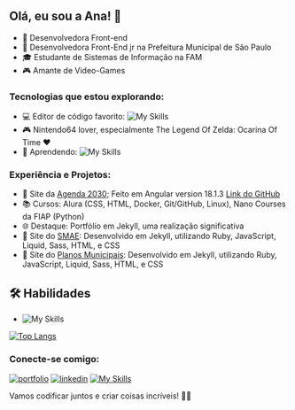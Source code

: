 ## Olá, eu sou a Ana! 👋

- 🚀 Desenvolvedora Front-end
- 🏢 Desenvolvedora Front-End jr na Prefeitura Municipal de São Paulo
- 🎓 Estudante de Sistemas de Informação na FAM
- 🎮 Amante de Video-Games

### Tecnologias que estou explorando:
- 💻 Editor de código favorito: ![My Skills](https://skillicons.dev/icons?i=vscode)
- 🎮 Nintendo64 lover, especialmente The Legend Of Zelda: Ocarina Of Time ♥
- 🚀 Aprendendo: ![My Skills](https://skillicons.dev/icons?i=js,vue,ts)

### Experiência e Projetos:
- 🚀 Site da [Agenda 2030](https://agenda2030.prefeitura.sp.gov.br/); Feito em Angular version 18.1.3 [Link do GitHub](https://github.com/sepep-pmsp/observatorio-ods)
- 📚 Cursos: Alura (CSS, HTML, Docker, Git/GitHub, Linux), Nano Courses da FIAP (Python)
- 🌐 Destaque: Portfólio em Jekyll, uma realização significativa
- 🚀 Site do [SMAE](https://smae.prefeitura.sp.gov.br/): Desenvolvido em Jekyll, utilizando Ruby, JavaScript, Liquid, Sass, HTML, e CSS
- 🚀 Site do [Planos Municipais](https://projetos.codata.prefeitura.sp.gov.br/planosmunicipais/): Desenvolvido em Jekyll, utilizando Ruby, JavaScript, Liquid, Sass, HTML, e CSS
  
## 🛠 Habilidades
- ![My Skills](https://skillicons.dev/icons?i=html,css,js,angular,docker,git,github,py,ruby,figma,linux,r,)

[![Top Langs](https://github-readme-stats.vercel.app/api/top-langs/?username=Ana-CAS-Machado&layout=compact)](https://github.com/Ana-CAS-Machado/github-readme-stats)

### Conecte-se comigo:
[![portfolio](https://img.shields.io/badge/my_portfolio-000?style=for-the-badge&logo=ko-fi&logoColor=white)](https://ana-cas-machado.github.io/)
[![linkedin](https://img.shields.io/badge/linkedin-0A66C2?style=for-the-badge&logo=linkedin&logoColor=white)](https://www.linkedin.com/in/ana-carolina-alves-da-silva-machado-a17244112/)
[![My Skills](https://skillicons.dev/icons?i=discord)](anna179)

Vamos codificar juntos e criar coisas incríveis! 🚀✨
